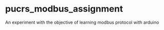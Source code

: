 # pucrs_modbus_assignment
An experiment with the objective of learning modbus protocol with arduino
